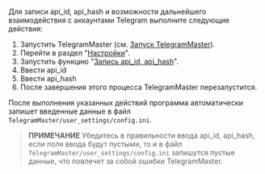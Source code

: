 Для записи api_id, api_hash и возможности дальнейшего взаимодействия с аккаунтами Telegram выполните следующие действия:

1. Запустить TelegramMaster (см. [Запуск TelegramMaster](https://github.com/pyadrus/TelegramMaster/blob/be6a5227cc285e000763645563b2d21c600939f6/docs/%D0%9D%D0%B0%D1%81%D1%82%D1%80%D0%BE%D0%B9%D0%BA%D0%B8_%D0%B8_%D0%BA%D0%BE%D0%BD%D1%84%D0%B8%D0%B3%D1%83%D1%80%D0%B0%D1%86%D0%B8%D1%8F/%D0%97%D0%B0%D0%BF%D1%83%D1%81%D0%BA_TelegramMaster.md)).
2. Перейти в раздел "[Настройки](Настройки.md)".
3. Запустить функцию "[Запись api_id, api_hash](Запись_api_id_api_hash.md)".
4. Ввести api_id
5. Ввести api_hash
6. После завершения этого процесса TelegramMaster перезапустится.

После выполнения указанных действий программа автоматически запишет введенные данные в файл `TelegramMaster/user_settings/config.ini`.

> **ПРИМЕЧАНИЕ**
> Убедитесь в правильности ввода api_id, api_hash, если поля ввода будут пустыми, то и в файл `TelegramMaster/user_settings/config.ini` запишутся пустые данные, что повлечет за собой ошибки TelegramMaster.